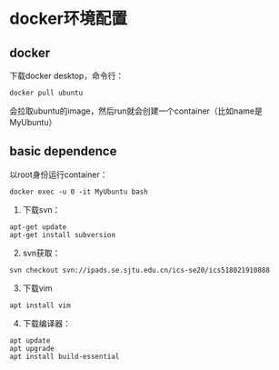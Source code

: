 # docker环境配置

## docker

下载docker desktop，命令行：

```
docker pull ubuntu
```

会拉取ubuntu的image，然后run就会创建一个container（比如name是MyUbuntu）



## basic dependence

以root身份运行container：

```
docker exec -u 0 -it MyUbuntu bash
```

1. 下载svn：

```
apt-get update
apt-get install subversion
```

2. svn获取：

```
svn checkout svn://ipads.se.sjtu.edu.cn/ics-se20/ics518021910888
```

3. 下载vim

```
apt install vim
```

4. 下载编译器：

```
apt update
apt upgrade
apt install build-essential
```

